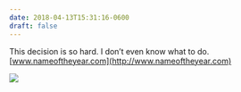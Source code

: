 ```yaml
---
date: 2018-04-13T15:31:16-0600
draft: false
---
```


This decision is so hard. I don’t even know what to do. [www.nameoftheyear.com](http://www.nameoftheyear.com)

![](/images/2018/3f98d3f62e.jpg)

